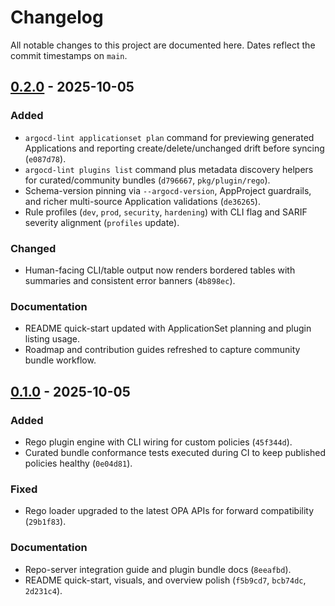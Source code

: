 # Changelog

All notable changes to this project are documented here. Dates reflect the commit timestamps on `main`.

## [0.2.0] - 2025-10-05

### Added
- `argocd-lint applicationset plan` command for previewing generated Applications and reporting create/delete/unchanged drift before syncing (`e087d78`).
- `argocd-lint plugins list` command plus metadata discovery helpers for curated/community bundles (`d796667`, `pkg/plugin/rego`).
- Schema-version pinning via `--argocd-version`, AppProject guardrails, and richer multi-source Application validations (`de36265`).
- Rule profiles (`dev`, `prod`, `security`, `hardening`) with CLI flag and SARIF severity alignment (`profiles` update).

### Changed
- Human-facing CLI/table output now renders bordered tables with summaries and consistent error banners (`4b898ec`).

### Documentation
- README quick-start updated with ApplicationSet planning and plugin listing usage.
- Roadmap and contribution guides refreshed to capture community bundle workflow.

## [0.1.0] - 2025-10-05

### Added
- Rego plugin engine with CLI wiring for custom policies (`45f344d`).
- Curated bundle conformance tests executed during CI to keep published policies healthy (`0e04d81`).

### Fixed
- Rego loader upgraded to the latest OPA APIs for forward compatibility (`29b1f83`).

### Documentation
- Repo-server integration guide and plugin bundle docs (`8eeafbd`).
- README quick-start, visuals, and overview polish (`f5b9cd7`, `bcb74dc`, `2d231c4`).

[0.2.0]: https://github.com/harchuk/argocd-lint/compare/45f344d...e087d78
[0.1.0]: https://github.com/harchuk/argocd-lint/tree/45f344d
